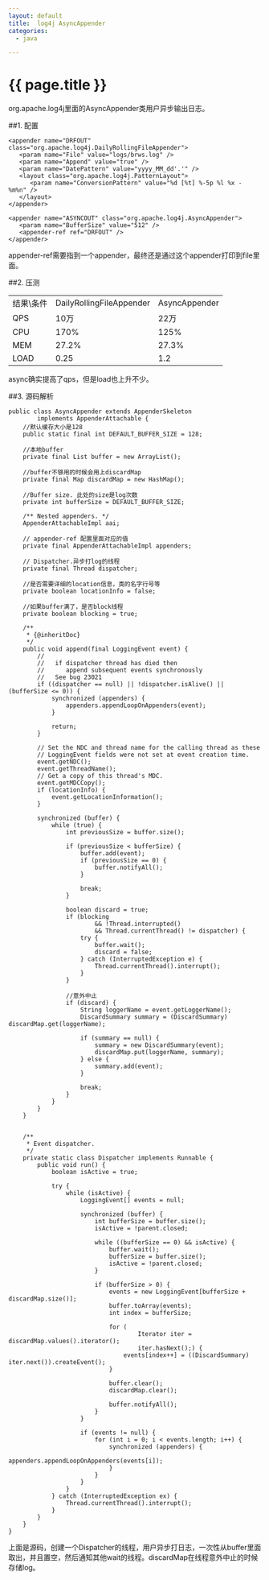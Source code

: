 ```yaml
---
layout: default
title:  log4j AsyncAppender
categories:
  - java

---
```

# {{ page.title }}

org.apache.log4j里面的AsyncAppender类用户异步输出日志。

##1. 配置

    <appender name="DRFOUT" class="org.apache.log4j.DailyRollingFileAppender">
       <param name="File" value="logs/brws.log" />
       <param name="Append" value="true" />
       <param name="DatePattern" value="yyyy_MM_dd'.'" />
       <layout class="org.apache.log4j.PatternLayout">
          <param name="ConversionPattern" value="%d [%t] %-5p %l %x - %m%n" />
       </layout>
    </appender>
    
    <appender name="ASYNCOUT" class="org.apache.log4j.AsyncAppender">
       <param name="BufferSize" value="512" />
       <appender-ref ref="DRFOUT" />
    </appender>

appender-ref需要指到一个appender，最终还是通过这个appender打印到file里面。


##2. 压测

<table>
<tr><td>结果\条件 </td><td> DailyRollingFileAppender </td><td> AsyncAppender</td>
</tr>
<tr>
<td>QPS</td><td> 10万</td><td> 22万</td></tr>
<tr>
<td>CPU</td><td> 170%</td><td> 125%</td></tr>
<tr>
<td>MEM</td><td> 27.2%</td><td> 27.3%</td></tr>
<tr>
<td>LOAD</td><td> 0.25</td><td> 1.2</td></tr>
</table>

async确实提高了qps，但是load也上升不少。

##3. 源码解析

    public class AsyncAppender extends AppenderSkeleton
            implements AppenderAttachable {
        //默认缓存大小是128
        public static final int DEFAULT_BUFFER_SIZE = 128;

        //本地buffer
        private final List buffer = new ArrayList();

        //buffer不够用的时候会用上discardMap
        private final Map discardMap = new HashMap();

        //Buffer size. 此处的size是log次数
        private int bufferSize = DEFAULT_BUFFER_SIZE;

        /** Nested appenders. */
        AppenderAttachableImpl aai;

        // appender-ref 配置里面对应的值
        private final AppenderAttachableImpl appenders;

        // Dispatcher.异步打log的线程
        private final Thread dispatcher;

        //是否需要详细的location信息，类的名字行号等
        private boolean locationInfo = false;

        //如果buffer满了，是否block线程
        private boolean blocking = true;

        /**
         * {@inheritDoc}
         */
        public void append(final LoggingEvent event) {
            //
            //   if dispatcher thread has died then
            //      append subsequent events synchronously
            //   See bug 23021
            if ((dispatcher == null) || !dispatcher.isAlive() || (bufferSize <= 0)) {
                synchronized (appenders) {
                    appenders.appendLoopOnAppenders(event);
                }

                return;
            }

            // Set the NDC and thread name for the calling thread as these
            // LoggingEvent fields were not set at event creation time.
            event.getNDC();
            event.getThreadName();
            // Get a copy of this thread's MDC.
            event.getMDCCopy();
            if (locationInfo) {
                event.getLocationInformation();
            }

            synchronized (buffer) {
                while (true) {
                    int previousSize = buffer.size();

                    if (previousSize < bufferSize) {
                        buffer.add(event);
                        if (previousSize == 0) {
                            buffer.notifyAll();
                        }

                        break;
                    }

                    boolean discard = true;
                    if (blocking
                            && !Thread.interrupted()
                            && Thread.currentThread() != dispatcher) {
                        try {
                            buffer.wait();
                            discard = false;
                        } catch (InterruptedException e) {
                            Thread.currentThread().interrupt();
                        }
                    }

                    //意外中止
                    if (discard) {
                        String loggerName = event.getLoggerName();
                        DiscardSummary summary = (DiscardSummary) discardMap.get(loggerName);

                        if (summary == null) {
                            summary = new DiscardSummary(event);
                            discardMap.put(loggerName, summary);
                        } else {
                            summary.add(event);
                        }

                        break;
                    }
                }
            }
        }


        /**
         * Event dispatcher.
         */
        private static class Dispatcher implements Runnable {
            public void run() {
                boolean isActive = true;

                try {
                    while (isActive) {
                        LoggingEvent[] events = null;

                        synchronized (buffer) {
                            int bufferSize = buffer.size();
                            isActive = !parent.closed;

                            while ((bufferSize == 0) && isActive) {
                                buffer.wait();
                                bufferSize = buffer.size();
                                isActive = !parent.closed;
                            }

                            if (bufferSize > 0) {
                                events = new LoggingEvent[bufferSize + discardMap.size()];
                                buffer.toArray(events);
                                int index = bufferSize;

                                for (
                                        Iterator iter = discardMap.values().iterator();
                                        iter.hasNext();) {
                                    events[index++] = ((DiscardSummary) iter.next()).createEvent();
                                }

                                buffer.clear();
                                discardMap.clear();

                                buffer.notifyAll();
                            }
                        }

                        if (events != null) {
                            for (int i = 0; i < events.length; i++) {
                                synchronized (appenders) {
                                    appenders.appendLoopOnAppenders(events[i]);
                                }
                            }
                        }
                    }
                } catch (InterruptedException ex) {
                    Thread.currentThread().interrupt();
                }
            }
        }
    }


上面是源码，创建一个Dispatcher的线程，用户异步打日志，一次性从buffer里面取出，并且置空，然后通知其他wait的线程。discardMap在线程意外中止的时候存储log。
